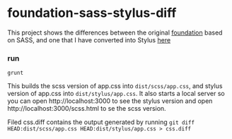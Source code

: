 # foundation-sass-stylus-diff

This project shows the differences between the original [foundation](https://github.com/zurb/foundation) based on SASS, and one that I have converted into Stylus [here](https://github.com/blai/foundation)

### run
```
grunt
```
This builds the scss version of app.css into `dist/scss/app.css`, and stylus version of app.css into `dist/stylus/app.css`. It also starts a local server so you can open http://localhost:3000 to see the stylus version and open http://localhost:3000/scss.html to se the scss version.

Filed css.diff contains the output generated by running `git diff HEAD:dist/scss/app.css HEAD:dist/stylus/app.css > css.diff`

